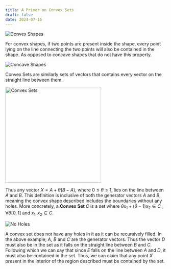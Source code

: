 ```yaml
---
title: A Primer on Convex Sets
draft: false
date: 2024-07-16
---
```


<img src="https://raw.githubusercontent.com/SykChw/sykchw.github.io/v4/content/images/convex.png" alt="Convex Shapes" class="center">

For convex shapes, if two points are present inside the shape, every point lying on the line connecting the two points will also be contained in the shape. As opposed to concave shapes that do not have this property.


<img src="https://raw.githubusercontent.com/SykChw/sykchw.github.io/v4/content/images/concave.png" alt="Concave Shapes" class="center">

Convex Sets are similarly sets of vectors that contains every vector on the straight line between them.

<img src="https://raw.githubusercontent.com/SykChw/sykchw.github.io/v4/content/images/convexset.png" alt="Convex Sets" class="center" width=300> 

Thus any vector $X = A + \theta (B -A)$, where $0 \le \theta \le 1$, lies on the line between $A$ and $B$. This definition is inclusive of both the generator vectors $A$ and $B$, meaning the convex shape described includes the boundaries without any holes. More concretely, a **Convex Set** $C$ is a set where $\theta x_1 + (\theta -1) x_2 \in C \, \, , \forall \theta [0,1]$ and $x_1, x_2 \in C$.

<img src="https://raw.githubusercontent.com/SykChw/sykchw.github.io/v4/content/images/noholes.png" alt="No Holes" class="center">

A convex set does not have any holes in it as it can be recursively filled. In the above example; $A$, $B$ and $C$ are the generator vectors. Thus the vector $D$ must also be in the set as it falls on the straight line between $B$ and $C$. Following which we can say that since $E$ falls on the line between $A$ and $D$, it must also be contained in the set. Thus, we can claim that any point $X$ present in the interior of the region described must be contained by the set.